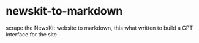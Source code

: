 # newskit-to-markdown
scrape the NewsKit website to markdown, this what written to build a GPT interface for the site
